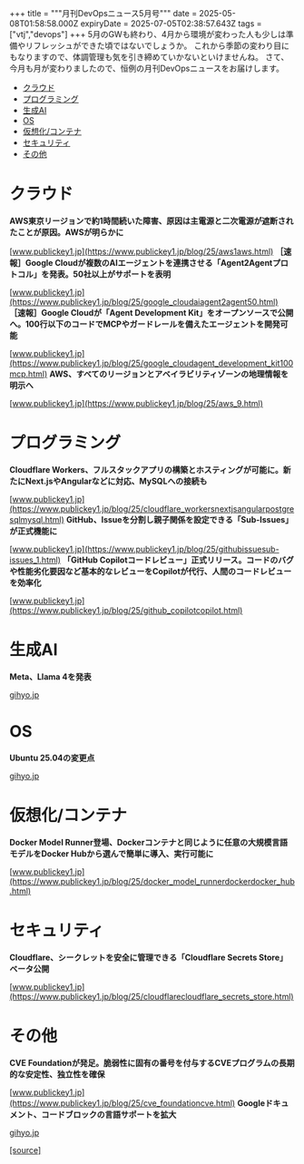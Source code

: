 +++
title = """月刊DevOpsニュース5月号"""
date = 2025-05-08T01:58:58.000Z
expiryDate = 2025-07-05T02:38:57.643Z
tags = ["vtj","devops"]
+++
5月のGWも終わり、4月から環境が変わった人も少しは準備やリフレッシュができた頃ではないでしょうか。 これから季節の変わり目にもなりますので、体調管理も気を引き締めていかないといけませんね。 さて、今月も月が変わりましたので、恒例の月刊DevOpsニュースをお届けします。

*   [クラウド](#クラウド)
*   [プログラミング](#プログラミング)
*   [生成AI](#生成AI)
*   [OS](#OS)
*   [仮想化/コンテナ](#仮想化コンテナ)
*   [セキュリティ](#セキュリティ)
*   [その他](#その他)

クラウド
====

**AWS東京リージョンで約1時間続いた障害、原因は主電源と二次電源が遮断されたことが原因。AWSが明らかに**

[www.publickey1.jp](https://www.publickey1.jp/blog/25/aws1aws.html) **［速報］Google Cloudが複数のAIエージェントを連携させる「Agent2Agentプロトコル」を発表。50社以上がサポートを表明**

[www.publickey1.jp](https://www.publickey1.jp/blog/25/google_cloudaiagent2agent50.html) **［速報］Google Cloudが「Agent Development Kit」をオープンソースで公開へ。100行以下のコードでMCPやガードレールを備えたエージェントを開発可能**

[www.publickey1.jp](https://www.publickey1.jp/blog/25/google_cloudagent_development_kit100mcp.html) **AWS、すべてのリージョンとアベイラビリティゾーンの地理情報を明示へ**

[www.publickey1.jp](https://www.publickey1.jp/blog/25/aws_9.html)

プログラミング
=======

**Cloudflare Workers、フルスタックアプリの構築とホスティングが可能に。新たにNext.jsやAngularなどに対応、MySQLへの接続も**

[www.publickey1.jp](https://www.publickey1.jp/blog/25/cloudflare_workersnextjsangularpostgresqlmysql.html) **GitHub、Issueを分割し親子関係を設定できる「Sub-Issues」が正式機能に**

[www.publickey1.jp](https://www.publickey1.jp/blog/25/githubissuesub-issues_1.html) **「GitHub Copilotコードレビュー」正式リリース。コードのバグや性能劣化要因など基本的なレビューをCopilotが代行、人間のコードレビューを効率化**

[www.publickey1.jp](https://www.publickey1.jp/blog/25/github_copilotcopilot.html)

生成AI
====

**Meta⁠⁠、Llama 4を発表**

[gihyo.jp](https://gihyo.jp/article/2025/04/llama-4?utm_source=feed)

OS
==

**Ubuntu 25.04の変更点**

[gihyo.jp](https://gihyo.jp/admin/serial/01/ubuntu-recipe/0858?utm_source=feed)

仮想化/コンテナ
========

**Docker Model Runner登場、Dockerコンテナと同じように任意の大規模言語モデルをDocker Hubから選んで簡単に導入、実行可能に**

[www.publickey1.jp](https://www.publickey1.jp/blog/25/docker_model_runnerdockerdocker_hub.html)

セキュリティ
======

**Cloudflare、シークレットを安全に管理できる「Cloudflare Secrets Store」ベータ公開**

[www.publickey1.jp](https://www.publickey1.jp/blog/25/cloudflarecloudflare_secrets_store.html)

その他
===

**CVE Foundationが発足。脆弱性に固有の番号を付与するCVEプログラムの長期的な安定性、独立性を確保**

[www.publickey1.jp](https://www.publickey1.jp/blog/25/cve_foundationcve.html) **Googleドキュメント⁠⁠、コードブロックの言語サポートを拡大**

[gihyo.jp](https://gihyo.jp/article/2025/04/google-docs-add-more-codeblock-language-options?utm_source=feed)

[[source]](https://devops-blog.virtualtech.jp/entry/20250508/1746669538)
